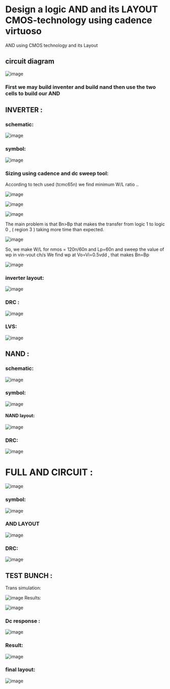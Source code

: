 # Design a logic AND and its LAYOUT CMOS-technology using cadence virtuoso 
AND using CMOS technology and its Layout 
## circuit diagram 
![image](https://user-images.githubusercontent.com/66570093/170685542-194a52c9-6797-4e2b-9003-d18096402bf9.png)

### First we may build inventer and build nand then use the two cells to build our AND


## INVERTER : 

### schematic: 
 ![image](https://user-images.githubusercontent.com/66570093/170685948-44c732ea-d910-40a5-b965-14a902e674c5.png)
### symbol:
![image](https://user-images.githubusercontent.com/66570093/170686019-a4df954a-eccd-4a7f-b119-24da9d3e7a01.png)



### Sizing using cadence and dc sweep tool:


According to tech used (tcmc65n) we find minimum W/L ratio ..


![image](https://user-images.githubusercontent.com/66570093/170686173-404fb29a-fb5e-4c30-94a4-ce1a1c08884d.png)


![image](https://user-images.githubusercontent.com/66570093/170686209-e50d0df1-8a7e-47d4-9376-f34aa87719a2.png)


![image](https://user-images.githubusercontent.com/66570093/170686258-507875c7-e90f-4d8e-8dd1-751745d8c168.png)
 


The main problem is that Bn>Bp that makes the transfer from logic 1 to logic 0 , ( region 3  ) taking more time than expected.
 
 
 
![image](https://user-images.githubusercontent.com/66570093/170686345-8d2f2c0f-9dae-4c30-bdd2-cddd91cda7f8.png)

So, we make W/L for nmos = 120n/60n and Lp=60n and sweep the value of wp in vin-vout ch/s
 We find wp at Vo=Vi=0.5vdd , that makes Bn=Bp



![image](https://user-images.githubusercontent.com/66570093/170686369-d207b2ea-22e2-4688-9532-965b9ccdc0fa.png)


 ### inverter layout:
 ![image](https://user-images.githubusercontent.com/66570093/170686482-13ab8a3d-3a7e-43cc-8dd0-c9d041bbbc79.png)

 
### DRC :
 ![image](https://user-images.githubusercontent.com/66570093/170686540-4c2d71d3-2b42-465c-ba2b-165c9dac63c7.png)
### LVS: 
![image](https://user-images.githubusercontent.com/66570093/170686565-b5584421-cfbb-4571-a5d5-cc24f6164576.png)


## NAND : 

### schematic: 
![image](https://user-images.githubusercontent.com/66570093/170686692-b2e3d4e7-07af-4c94-9905-070851461a59.png)

### symbol:

![image](https://user-images.githubusercontent.com/66570093/170686724-14b8e207-b42f-487a-9844-97b724a23c00.png)


#### NAND layout:
![image](https://user-images.githubusercontent.com/66570093/170686795-8009dacc-f5bf-4ead-afdf-1ee73fea896a.png)
### DRC:
![image](https://user-images.githubusercontent.com/66570093/170686830-d45d3017-0fd8-4178-869a-b96d1d46cd5f.png)
# FULL AND CIRCUIT :
![image](https://user-images.githubusercontent.com/66570093/170687033-59f00aa4-4cc5-4cba-9c55-3d2c7ad819eb.png)

### symbol:
![image](https://user-images.githubusercontent.com/66570093/170687084-1de1e395-7f52-4ec8-bbac-5c6661ff0cc4.png)

### AND LAYOUT 

![image](https://user-images.githubusercontent.com/66570093/170687154-573d90bf-7faa-4107-a0bf-8a377a0b396f.png)


### DRC:
![image](https://user-images.githubusercontent.com/66570093/170687191-7fe5d78a-2071-4744-9249-2d756a22139d.png)


## TEST BUNCH :
Trans simulation: 


![image](https://user-images.githubusercontent.com/66570093/170687306-96765bb3-7bd2-45c6-9aec-80c542ebe67c.png)
Results:

![image](https://user-images.githubusercontent.com/66570093/170687330-5830617b-c6db-460a-a12b-a5dbb00814e6.png)

### Dc response :
![image](https://user-images.githubusercontent.com/66570093/170687448-bab13000-42a8-4014-beae-c42e35040183.png)


### Result:
![image](https://user-images.githubusercontent.com/66570093/170687485-ccde200a-1e10-48fc-916e-7bb571b6b649.png)






### final layout:



![image](https://user-images.githubusercontent.com/66570093/170687551-8e54fc3d-4479-43c0-8c03-aa12636e8ff1.png)



























 
